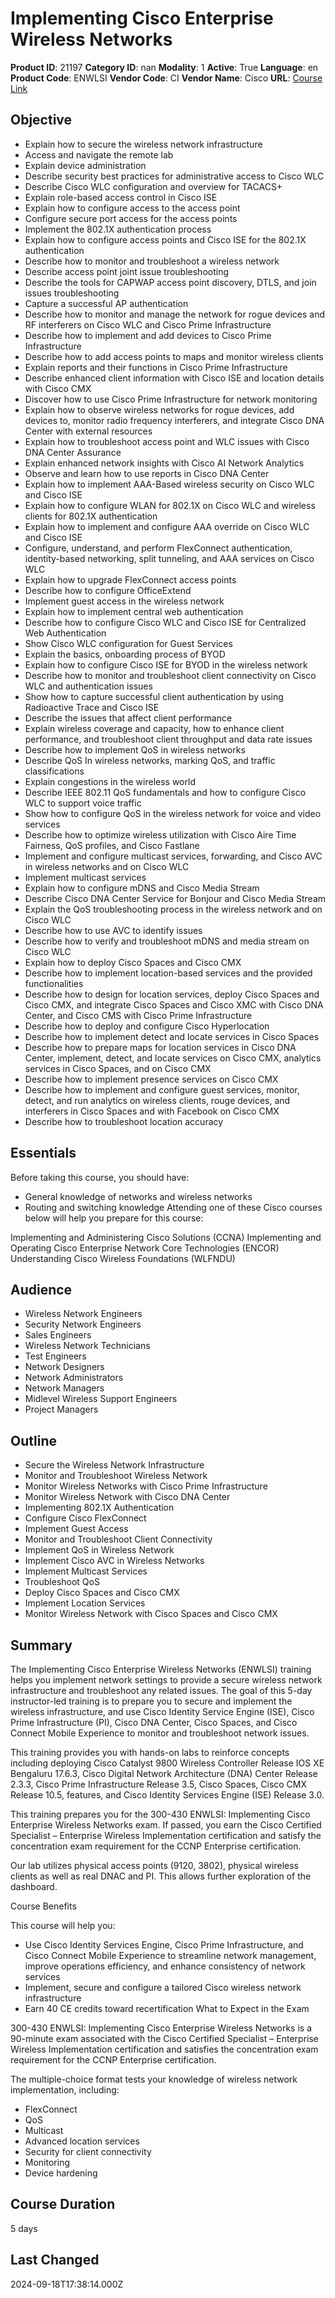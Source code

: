 # Implementing Cisco Enterprise Wireless Networks

**Product ID**: 21197
**Category ID**: nan
**Modality**: 1
**Active**: True
**Language**: en
**Product Code**: ENWLSI
**Vendor Code**: CI
**Vendor Name**: Cisco
**URL**: [Course Link](https://www.fastlaneus.com/course/cisco-enwlsi)

## Objective
- Explain how to secure the wireless network infrastructure
- Access and navigate the remote lab
- Explain device administration
- Describe security best practices for administrative access to Cisco WLC
- Describe Cisco WLC configuration and overview for TACACS+
- Explain role-based access control in Cisco ISE
- Explain how to configure access to the access point
- Configure secure port access for the access points
- Implement the 802.1X authentication process
- Explain how to configure access points and Cisco ISE for the 802.1X authentication
- Describe how to monitor and troubleshoot a wireless network
- Describe access point joint issue troubleshooting
- Describe the tools for CAPWAP access point discovery, DTLS, and join issues troubleshooting
- Capture a successful AP authentication
- Describe how to monitor and manage the network for rogue devices and RF interferers on Cisco WLC and Cisco Prime Infrastructure
- Describe how to implement and add devices to Cisco Prime Infrastructure
- Describe how to add access points to maps and monitor wireless clients
- Explain reports and their functions in Cisco Prime Infrastructure
- Describe enhanced client information with Cisco ISE and location details with Cisco CMX
- Discover how to use Cisco Prime Infrastructure for network monitoring
- Explain how to observe wireless networks for rogue devices, add devices to, monitor radio frequency interferers, and integrate Cisco DNA Center with external resources
- Explain how to troubleshoot access point and WLC issues with Cisco DNA Center Assurance
- Explain enhanced network insights with Cisco AI Network Analytics
- Observe and learn how to use reports in Cisco DNA Center
- Explain how to implement AAA-Based wireless security on Cisco WLC and Cisco ISE
- Explain how to configure WLAN for 802.1X on Cisco WLC and wireless clients for 802.1X authentication
- Explain how to implement and configure AAA override on Cisco WLC and Cisco ISE
- Configure, understand, and perform FlexConnect authentication, identity-based networking, split tunneling, and AAA services on Cisco WLC
- Explain how to upgrade FlexConnect access points
- Describe how to configure OfficeExtend
- Implement guest access in the wireless network
- Explain how to implement central web authentication
- Describe how to configure Cisco WLC and Cisco ISE for Centralized Web Authentication
- Show Cisco WLC configuration for Guest Services
- Explain the basics, onboarding process of BYOD
- Explain how to configure Cisco ISE for BYOD in the wireless network
- Describe how to monitor and troubleshoot client connectivity on Cisco WLC and authentication issues
- Show how to capture successful client authentication by using Radioactive Trace and Cisco ISE
- Describe the issues that affect client performance
- Explain wireless coverage and capacity, how to enhance client performance, and troubleshoot client throughput and data rate issues
- Describe how to implement QoS in wireless networks
- Describe QoS In wireless networks, marking QoS, and traffic classifications
- Explain congestions in the wireless world
- Describe IEEE 802.11 QoS fundamentals and how to configure Cisco WLC to support voice traffic
- Show how to configure QoS in the wireless network for voice and video services
- Describe how to optimize wireless utilization with Cisco Aire Time Fairness, QoS profiles, and Cisco Fastlane
- Implement and configure multicast services, forwarding, and Cisco AVC in wireless networks and on Cisco WLC
- Implement multicast services
- Explain how to configure mDNS and Cisco Media Stream
- Describe Cisco DNA Center Service for Bonjour and Cisco Media Stream
- Explain the QoS troubleshooting process in the wireless network and on Cisco WLC
- Describe how to use AVC to identify issues
- Describe how to verify and troubleshoot mDNS and media stream on Cisco WLC
- Explain how to deploy Cisco Spaces and Cisco CMX
- Describe how to implement location-based services and the provided functionalities
- Describe how to design for location services, deploy Cisco Spaces and Cisco CMX, and integrate Cisco Spaces and Cisco XMC with Cisco DNA Center, and Cisco CMS with Cisco Prime Infrastructure
- Describe how to deploy and configure Cisco Hyperlocation
- Describe how to implement detect and locate services in Cisco Spaces
- Describe how to prepare maps for location services in Cisco DNA Center, implement, detect, and locate services on Cisco CMX, analytics services in Cisco Spaces, and on Cisco CMX
- Describe how to implement presence services on Cisco CMX
- Describe how to implement and configure guest services, monitor, detect, and run analytics on wireless clients, rouge devices, and interferers in Cisco Spaces and with Facebook on Cisco CMX
- Describe how to troubleshoot location accuracy

## Essentials
Before taking this course, you should have:


- General knowledge of networks and wireless networks
- Routing and switching knowledge
Attending one of these Cisco courses below will help you prepare for this course:

Implementing and Administering Cisco Solutions (CCNA)
Implementing and Operating Cisco Enterprise Network Core Technologies (ENCOR)
Understanding Cisco Wireless Foundations (WLFNDU)

## Audience
- Wireless Network Engineers
- Security Network Engineers
- Sales Engineers
- Wireless Network Technicians
- Test Engineers
- Network Designers
- Network Administrators
- Network Managers
- Midlevel Wireless Support Engineers
- Project Managers

## Outline
- Secure the Wireless Network Infrastructure
- Monitor and Troubleshoot Wireless Network
- Monitor Wireless Networks with Cisco Prime Infrastructure
- Monitor Wireless Network with Cisco DNA Center
- Implementing 802.1X Authentication
- Configure Cisco FlexConnect
- Implement Guest Access
- Monitor and Troubleshoot Client Connectivity
- Implement QoS in Wireless Network
- Implement Cisco AVC in Wireless Networks
- Implement Multicast Services
- Troubleshoot QoS
- Deploy Cisco Spaces and Cisco CMX
- Implement Location Services
- Monitor Wireless Network with Cisco Spaces and Cisco CMX

## Summary
The Implementing Cisco Enterprise Wireless Networks (ENWLSI) training helps you implement network settings to provide a secure wireless network infrastructure and troubleshoot any related issues. The goal of this 5-day instructor-led training is to prepare you to secure and implement the wireless infrastructure, and use Cisco Identity Service Engine (ISE), Cisco Prime Infrastructure (PI), Cisco DNA Center, Cisco Spaces, and Cisco Connect Mobile Experience to monitor and troubleshoot network issues. 

This training provides you with hands-on labs to reinforce concepts including deploying Cisco Catalyst 9800 Wireless Controller Release IOS XE Bengaluru 17.6.3, Cisco Digital Network Architecture (DNA) Center Release 2.3.3, Cisco Prime Infrastructure Release 3.5, Cisco Spaces, Cisco CMX Release 10.5, features, and Cisco Identity Services Engine (ISE) Release 3.0. 

This training prepares you for the 300-430 ENWLSI: Implementing Cisco Enterprise Wireless Networks exam. If passed, you earn the Cisco Certified Specialist – Enterprise Wireless Implementation certification and satisfy the concentration exam requirement for the CCNP Enterprise certification.

Our lab utilizes physical access points (9120, 3802), physical wireless clients as well as real DNAC and PI. This allows further exploration of the dashboard.

Course Benefits

This course will help you:


- Use Cisco Identity Services Engine, Cisco Prime Infrastructure, and Cisco Connect Mobile Experience to streamline network management, improve operations efficiency, and enhance consistency of network services
- Implement, secure and configure a tailored Cisco wireless network infrastructure
- Earn 40 CE credits toward recertification
What to Expect in the Exam


300-430 ENWLSI: Implementing Cisco Enterprise Wireless Networks is a 90-minute exam associated with the Cisco Certified Specialist – Enterprise Wireless Implementation certification and satisfies the concentration exam requirement for the CCNP Enterprise certification. 

The multiple-choice format tests your knowledge of wireless network implementation, including: 


- FlexConnect
- QoS
- Multicast
- Advanced location services
- Security for client connectivity
- Monitoring
- Device hardening

## Course Duration
5 days

## Last Changed
2024-09-18T17:38:14.000Z
